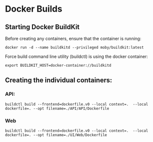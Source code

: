 # Docker Builds

## Starting Docker BuildKit

Before creating any containers, ensure that the container is running:

`docker run -d --name buildkitd --privileged moby/buildkit:latest`

Force build command line utility (buildctl) is using the docker container:

`export BUILDKIT_HOST=docker-container://buildkitd`

## Creating the individual containers:

### API:

`buildctl build --frontend=dockerfile.v0 --local context=.  --local dockerfile=. --opt filename=./API/API/Dockerfile`

### Web

`buildctl build --frontend=dockerfile.v0 --local context=.  --local dockerfile=. --opt filename=./UI/Web/Dockerfile`
